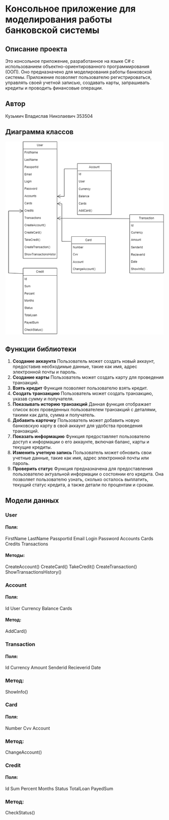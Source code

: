 # Консольное приложение для моделирования работы банковской системы

## Описание проекта
Это консольное приложение, разработанное на языке C# с использованием объектно-ориентированного программирования (ООП). Оно предназначено для моделирования работы банковской системы. Приложение позволяет пользователю регистрироваться, управлять своей учетной записью, создавать карты, запрашивать кредиты и проводить финансовые операции.
## Автор
Кузьмич Владислав Николаевич 353504

## Диаграмма классов
![Диаграмма классов](https://github.com/vladkuzmich7/course_work/blob/master/images/UML_Diagram.jpg)

## Функции библиотеки

1. **Создание аккаунта**
Пользователь может создать новый аккаунт, предоставив необходимые данные, такие как имя, адрес электронной почты и пароль.
2. **Создание карты**
Пользователь может создать карту для проведения транзакций.
3. **Взять кредит**
Функция позволяет пользователю взять кредит. 
4. **Создать транзакцию**
Пользователь может создать транзакцию, указав сумму и получателя.
5. **Показывать историю транзакций**
Данная функция отображает список всех проведенных пользователем транзакций с деталями, такими как дата, сумма и получатель.
6. **Добавить карточку**
Пользователь может добавить новую банковскую карту в свой аккаунт для удобства проведения транзакций.
7. **Показать информацию**
Функция предоставляет пользователю доступ к информации о его аккаунте, включая баланс, карты и текущие кредиты.
8. **Изменить учетную запись**
Пользователь может обновить свои учетные данные, такие как имя, адрес электронной почты или пароль.
9. **Проверить статус**
Функция предназначена для предоставления пользователю актуальной информации о состоянии его кредита. Она позволяет пользователю узнать, сколько осталось выплатить, текущий статус кредита, а также детали по процентам и срокам.
## Модели данных

### User
#### Поля:
FirstName
LastName
Passportid
Email
Login
Password
Accounts
Cards
Credits
Transactions
#### Методы:
CreateAccount()
CreateCard()
TakeCredit()
CreateTransaction()
ShowTransactionsHistory()

### Account
#### Поля:
Id
User
Currency
Balance
Cards
#### Метод:
AddCard()

### Transaction
#### Поля:
Id
Currency
Amount
Senderid
Recieverid
Date
### Метод:
ShowInfo()

### Card
#### Поля:
Number
Cvv
Account
### Метод:
ChangeAccount()

### Credit
#### Поля:
Id
Sum
Percent
Months
Status
TotalLoan
PayedSum
### Метод:
CheckStatus()